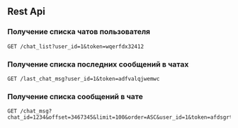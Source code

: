 ## Rest Api
### Получение списка чатов пользователя
```
GET /chat_list?user_id=1&token=wqerfdx32412
```
### Получение списка последних сообщений в чатах
```
GET /last_chat_msg?user_id=1&token=adfvalqjwemwc 
```
### Получение списка сообщений в чате
```
GET /chat_msg?chat_id=1234&offset=3467345&limit=100&order=ASC&user_id=1&token=afdsgrthncjfg
```
